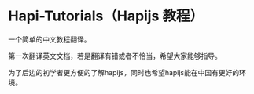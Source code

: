 # Hapi-Tutorials（Hapijs 教程）
一个简单的中文教程翻译。

第一次翻译英文文档，若是翻译有错或者不恰当，希望大家能够指导。

为了后边的初学者更方便的了解hapijs，同时也希望hapijs能在中国有更好的环境。
